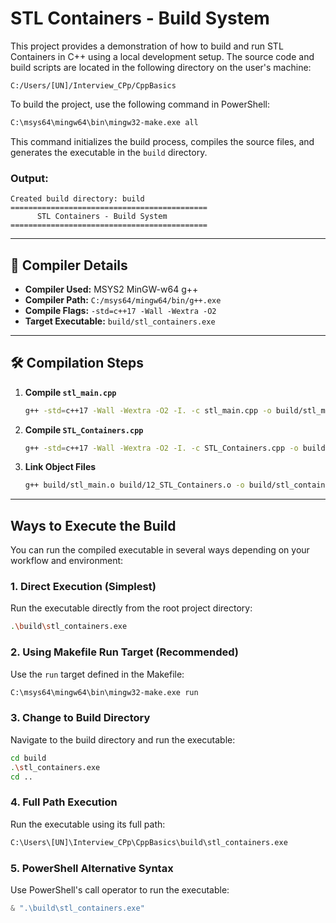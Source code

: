 # STL Containers - Build System

This project provides a demonstration of how to build and run STL Containers in C++ using a local development setup. The source code and build scripts are located in the following directory on the user's machine:

```
C:/Users/[UN]/Interview_CPp/CppBasics
```

To build the project, use the following command in PowerShell:

```bash
C:\msys64\mingw64\bin\mingw32-make.exe all
```


This command initializes the build process, compiles the source files, and generates the executable in the `build` directory.


### Output:

```
Created build directory: build
============================================
      STL Containers - Build System
============================================
```

---

## 🧰 Compiler Details

- **Compiler Used:** MSYS2 MinGW-w64 g++
- **Compiler Path:** `C:/msys64/mingw64/bin/g++.exe`
- **Compile Flags:** `-std=c++17 -Wall -Wextra -O2`
- **Target Executable:** `build/stl_containers.exe`

---

## 🛠️ Compilation Steps

1. **Compile `stl_main.cpp`**
   ```bash
   g++ -std=c++17 -Wall -Wextra -O2 -I. -c stl_main.cpp -o build/stl_main.o
   ```

2. **Compile `STL_Containers.cpp`**
   ```bash
   g++ -std=c++17 -Wall -Wextra -O2 -I. -c STL_Containers.cpp -o build/12_STL_Containers.o
   ```

3. **Link Object Files**
   ```bash
   g++ build/stl_main.o build/12_STL_Containers.o -o build/stl_containers.exe
   ```

---

## Ways to Execute the Build

You can run the compiled executable in several ways depending on your workflow and environment:

### 1. Direct Execution (Simplest)
Run the executable directly from the root project directory:
```bash
.\build\stl_containers.exe
```

### 2. Using Makefile Run Target (Recommended)
Use the `run` target defined in the Makefile:
```bash
C:\msys64\mingw64\bin\mingw32-make.exe run
```

### 3. Change to Build Directory
Navigate to the build directory and run the executable:
```bash
cd build
.\stl_containers.exe
cd ..
```

### 4. Full Path Execution
Run the executable using its full path:
```bash
C:\Users\[UN]\Interview_CPp\CppBasics\build\stl_containers.exe
```

### 5. PowerShell Alternative Syntax
Use PowerShell's call operator to run the executable:
```powershell
& ".\build\stl_containers.exe"
```

